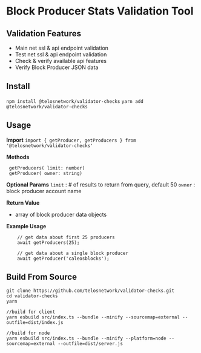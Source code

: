 # Block Producer Stats Validation Tool

## Validation Features

- Main net ssl & api endpoint validation
- Test net ssl & api endpoint validation
- Check & verify available api features
- Verify Block Producer JSON data

## Install
`npm install @telosnetwork/validator-checks`
`yarn add @telosnetwork/validator-checks`

## Usage

  **Import**
  `import { getProducer, getProducers } from '@telosnetwork/validator-checks'` 

  **Methods**
  ```
   getProducers( limit: number)
   getProducer( owner: string)
  ```
  
  **Optional Params**
  `limit` : # of results to return from query, default 50
  `owner` : block producer account name

  **Return Value**
  - array of block producer data objects

  **Example Usage**
``` 
    // get data about first 25 producers
    await getProducers(25);
```
``` 
    // get data about a single block producer 
    await getProducer('caleosblocks');
```

## Build From Source

```
git clone https://github.com/telosnetwork/validator-checks.git
cd validator-checks
yarn

//build for client
yarn esbuild src/index.ts --bundle --minify --sourcemap=external --outfile=dist/index.js

//build for node
yarn esbuild src/index.ts --bundle --minify --platform=node --sourcemap=external --outfile=dist/server.js

```


